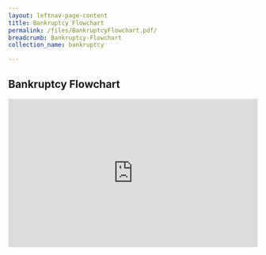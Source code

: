 ```yaml
---
layout: leftnav-page-content
title: Bankruptcy Flowchart
permalink: /files/BankruptcyFlowchart.pdf/
breadcrumb: Bankruptcy-Flowchart
collection_name: bankruptcy

---
```

Bankruptcy Flowchart
---


<iframe src="https://io.mlaw.gov.sg/files/BankruptcyFlowchart.pdf/" frameBorder="0" scrolling="auto" height="300" width="100%"></iframe>
